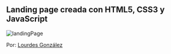 <h2>Landing page creada con HTML5, CSS3 y JavaScript</h2>

![landingPage](https://user-images.githubusercontent.com/87137074/125199197-5c1e5c80-e265-11eb-8738-bbc7f647e7c2.jpg)

Por: <a href="https://lougc.github.io/portfolio/" target="_blank">Lourdes González</a>
